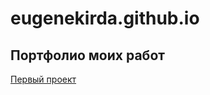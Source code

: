 # eugenekirda.github.io
## Портфолио моих работ

[Первый проект](https://eugenekirda.github.io/FirstGitHub/)
